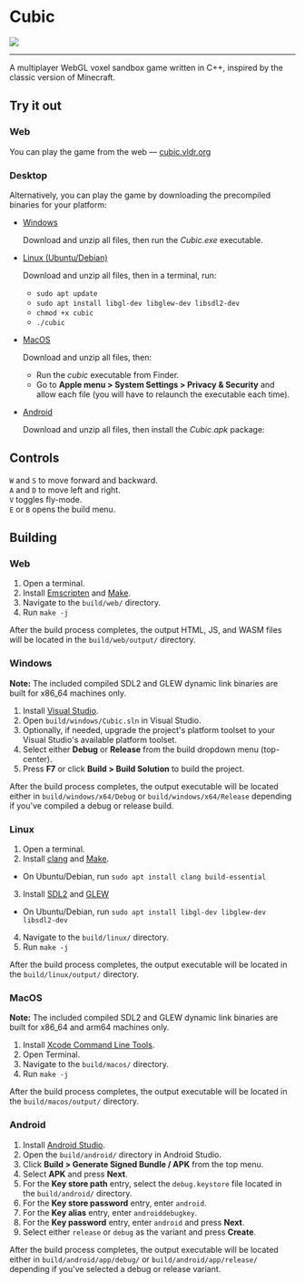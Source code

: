 # Cubic

[![](https://i.imgur.com/5tS5i3M.png)](https://cubic.vldr.org/)

---

A multiplayer WebGL voxel sandbox game written in C++, inspired by the classic version of Minecraft.

## Try it out

### Web
You can play the game from the web — [cubic.vldr.org](https://cubic.vldr.org/)

### Desktop

Alternatively, you can play the game by downloading the precompiled binaries for your platform:

- [Windows](https://github.com/vldr/Cubic/releases/download/Build/Cubic_Windows.zip)

  Download and unzip all files, then run the *Cubic.exe* executable.
- [Linux (Ubuntu/Debian)](https://github.com/vldr/Cubic/releases/download/Build/Cubic_Linux.zip)

  Download and unzip all files, then in a terminal, run:
  * `sudo apt update`
  * `sudo apt install libgl-dev libglew-dev libsdl2-dev`
  * `chmod +x cubic`
  * `./cubic`
- [MacOS](https://github.com/vldr/Cubic/releases/download/Build/Cubic_MacOS.zip)

  Download and unzip all files, then:
  * Run the *cubic* executable from Finder.
  * Go to **Apple menu > System Settings > Privacy & Security** and allow each file (you will have to relaunch the executable each time).
- [Android](https://github.com/vldr/Cubic/releases/download/Build/Cubic_Android.zip)

  Download and unzip all files, then install the *Cubic.apk* package:

## Controls

`W` and `S` to move forward and backward.   
`A` and `D` to move left and right.  
`V` toggles fly-mode.  
`E` or `B` opens the build menu.  

## Building

### Web

1. Open a terminal.
2. Install [Emscripten](https://emscripten.org/docs/getting_started/downloads.html) and [Make](https://www.gnu.org/software/make/manual/make.html).
3. Navigate to the `build/web/` directory.
4. Run `make -j`

After the build process completes, the output HTML, JS, and WASM files will be located in the `build/web/output/` directory.

### Windows
**Note:** The included compiled SDL2 and GLEW dynamic link binaries are built for x86_64 machines only.

1. Install [Visual Studio](https://visualstudio.microsoft.com/#vs-section).
2. Open `build/windows/Cubic.sln` in Visual Studio.
3. Optionally, if needed, upgrade the project's platform toolset to your Visual Studio's available platform toolset.
4. Select either **Debug** or **Release** from the build dropdown menu (top-center).
5. Press **F7** or click **Build > Build Solution** to build the project.

After the build process completes, the output executable will be located either in `build/windows/x64/Debug` or 
`build/windows/x64/Release` depending if you've compiled a debug or release build.

### Linux

1. Open a terminal.
2. Install [clang](https://clang.llvm.org/) and [Make](https://www.gnu.org/software/make/manual/make.html).
* On Ubuntu/Debian, run `sudo apt install clang build-essential`
3. Install [SDL2](https://wiki.libsdl.org/SDL2/Installation#linuxunix) and [GLEW](https://glew.sourceforge.net/install.html) 
* On Ubuntu/Debian, run `sudo apt install libgl-dev libglew-dev libsdl2-dev`
4. Navigate to the `build/linux/` directory.
5. Run `make -j`

After the build process completes, the output executable will be located in the `build/linux/output/` directory.

### MacOS
**Note:** The included compiled SDL2 and GLEW dynamic link binaries are built for x86_64 and arm64 machines only.

1. Install [Xcode Command Line Tools](https://mac.install.guide/commandlinetools/4.html).
2. Open Terminal. 
3. Navigate to the `build/macos/` directory.
4. Run `make -j`

After the build process completes, the output executable will be located in the `build/macos/output/` directory.

### Android

1. Install [Android Studio](https://developer.android.com/studio).
2. Open the `build/android/` directory in Android Studio.
3. Click **Build > Generate Signed Bundle / APK** from the top menu.
4. Select **APK** and press **Next**.
5. For the **Key store path** entry, select the `debug.keystore` file located in the `build/android/` directory.
6. For the **Key store password** entry, enter `android`.
7. For the **Key alias** entry, enter `androiddebugkey`.
8. For the **Key password** entry, enter `android` and press **Next**.
9. Select either `release` or `debug` as the variant and press **Create**.

After the build process completes, the output executable will be located either in `build/android/app/debug/` or 
`build/android/app/release/` depending if you've selected a debug or release variant.

